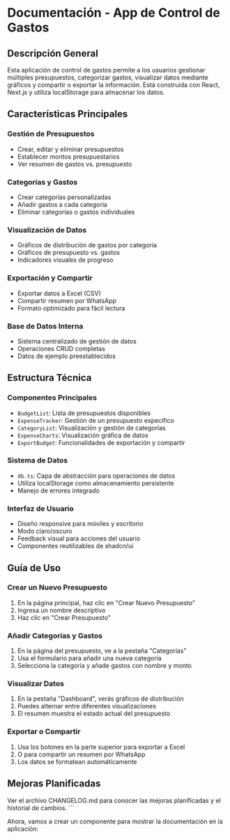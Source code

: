 # Documentación - App de Control de Gastos

## Descripción General

Esta aplicación de control de gastos permite a los usuarios gestionar múltiples presupuestos, categorizar gastos, visualizar datos mediante gráficos y compartir o exportar la información. Está construida con React, Next.js y utiliza localStorage para almacenar los datos.

## Características Principales

### Gestión de Presupuestos
- Crear, editar y eliminar presupuestos
- Establecer montos presupuestarios
- Ver resumen de gastos vs. presupuesto

### Categorías y Gastos
- Crear categorías personalizadas
- Añadir gastos a cada categoría
- Eliminar categorías o gastos individuales

### Visualización de Datos
- Gráficos de distribución de gastos por categoría
- Gráficos de presupuesto vs. gastos
- Indicadores visuales de progreso

### Exportación y Compartir
- Exportar datos a Excel (CSV)
- Compartir resumen por WhatsApp
- Formato optimizado para fácil lectura

### Base de Datos Interna
- Sistema centralizado de gestión de datos
- Operaciones CRUD completas
- Datos de ejemplo preestablecidos

## Estructura Técnica

### Componentes Principales
- `BudgetList`: Lista de presupuestos disponibles
- `ExpenseTracker`: Gestión de un presupuesto específico
- `CategoryList`: Visualización y gestión de categorías
- `ExpenseCharts`: Visualización gráfica de datos
- `ExportBudget`: Funcionalidades de exportación y compartir

### Sistema de Datos
- `db.ts`: Capa de abstracción para operaciones de datos
- Utiliza localStorage como almacenamiento persistente
- Manejo de errores integrado

### Interfaz de Usuario
- Diseño responsive para móviles y escritorio
- Modo claro/oscuro
- Feedback visual para acciones del usuario
- Componentes reutilizables de shadcn/ui

## Guía de Uso

### Crear un Nuevo Presupuesto
1. En la página principal, haz clic en "Crear Nuevo Presupuesto"
2. Ingresa un nombre descriptivo
3. Haz clic en "Crear Presupuesto"

### Añadir Categorías y Gastos
1. En la página del presupuesto, ve a la pestaña "Categorías"
2. Usa el formulario para añadir una nueva categoría
3. Selecciona la categoría y añade gastos con nombre y monto

### Visualizar Datos
1. En la pestaña "Dashboard", verás gráficos de distribución
2. Puedes alternar entre diferentes visualizaciones
3. El resumen muestra el estado actual del presupuesto

### Exportar o Compartir
1. Usa los botones en la parte superior para exportar a Excel
2. O para compartir un resumen por WhatsApp
3. Los datos se formatean automáticamente

## Mejoras Planificadas

Ver el archivo CHANGELOG.md para conocer las mejoras planificadas y el historial de cambios.
\`\`\`

Ahora, vamos a crear un componente para mostrar la documentación en la aplicación:
